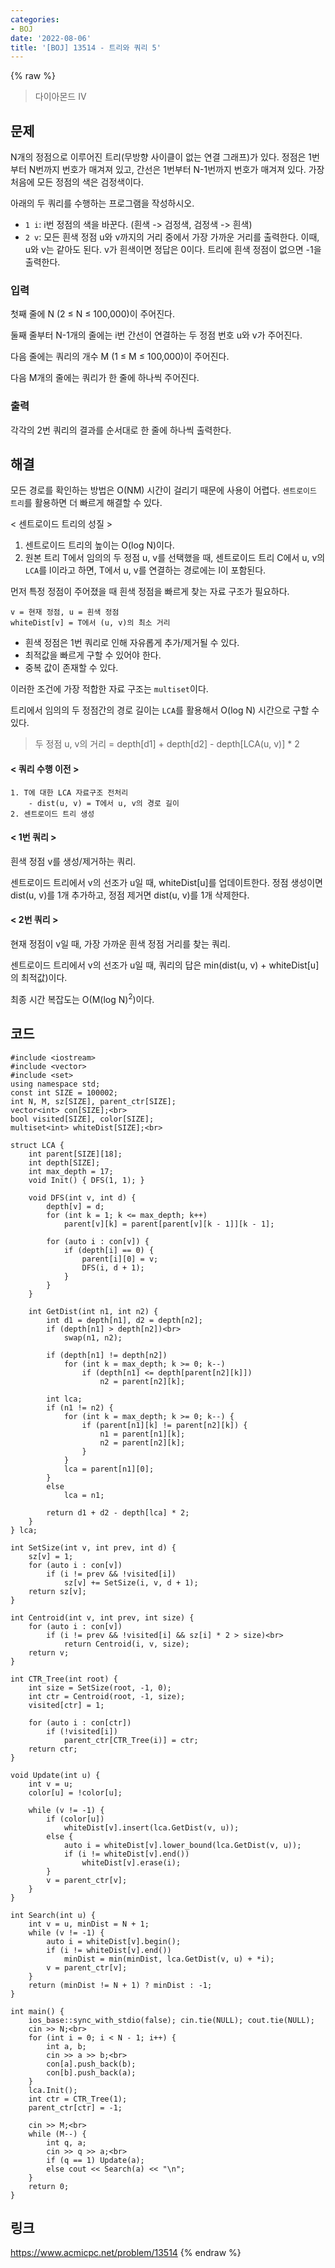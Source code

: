 ```yaml
---
categories:
- BOJ
date: '2022-08-06'
title: '[BOJ] 13514 - 트리와 쿼리 5'
---
```


{% raw %}
> 다이아몬드 IV<br>

## 문제
N개의 정점으로 이루어진 트리(무방향 사이클이 없는 연결 그래프)가 있다. 정점은 1번부터 N번까지 번호가 매겨져 있고, 간선은 1번부터 N-1번까지 번호가 매겨져 있다. 가장 처음에 모든 정점의 색은 검정색이다.

아래의 두 쿼리를 수행하는 프로그램을 작성하시오.

-   `1 i`: i번 정점의 색을 바꾼다. (흰색 -> 검정색, 검정색 -> 흰색)<br>
-   `2 v`: 모든 흰색 정점 u와 v까지의 거리 중에서 가장 가까운 거리를 출력한다. 이때, u와 v는 같아도 된다. v가 흰색이면 정답은 0이다. 트리에 흰색 정점이 없으면 -1을 출력한다.

### 입력
첫째 줄에 N (2 ≤ N ≤ 100,000)이 주어진다.

둘째 줄부터 N-1개의 줄에는 i번 간선이 연결하는 두 정점 번호 u와 v가 주어진다.

다음 줄에는 쿼리의 개수 M (1 ≤ M ≤ 100,000)이 주어진다.

다음 M개의 줄에는 쿼리가 한 줄에 하나씩 주어진다.

### 출력
각각의 2번 쿼리의 결과를 순서대로 한 줄에 하나씩 출력한다.

## 해결
모든 경로를 확인하는 방법은 O(NM) 시간이 걸리기 때문에 사용이 어렵다. `센트로이드 트리`를 활용하면 더 빠르게 해결할 수 있다.

< 센트로이드 트리의 성질 >
1. 센트로이드 트리의 높이는 O(log N)이다.
2. 원본 트리 T에서 임의의 두 정점 u, v를 선택했을 때, 센트로이드 트리 C에서 u, v의 `LCA`를 l이라고 하면, T에서 u, v를 연결하는 경로에는 l이 포함된다.

먼저 특정 정점이 주어졌을 때 흰색 정점을 빠르게 찾는 자료 구조가 필요하다.
```
v = 현재 정점, u = 흰색 정점
whiteDist[v] = T에서 (u, v)의 최소 거리
```
- 흰색 정점은 1번 쿼리로 인해 자유롭게 추가/제거될 수 있다. 
- 최적값을 빠르게 구할 수 있어야 한다. 
- 중복 값이 존재할 수 있다.

이러한 조건에 가장 적합한 자료 구조는 `multiset`이다.

트리에서 임의의 두 정점간의 경로 길이는 `LCA`를 활용해서 O(log N) 시간으로 구할 수 있다.
> 두 정점 u, v의 거리 = depth[d1] + depth[d2] - depth[LCA(u, v)] * 2<br>

#### < 쿼리 수행 이전 >
```
1. T에 대한 LCA 자료구조 전처리
	- dist(u, v) = T에서 u, v의 경로 길이
2. 센트로이드 트리 생성
```

#### < 1번 쿼리 >
흰색 정점 v를 생성/제거하는 쿼리.

센트로이드 트리에서 v의 선조가 u일 때, whiteDist[u]를 업데이트한다. 정점 생성이면 dist(u, v)를 1개 추가하고, 정점 제거면 dist(u, v)를 1개 삭제한다.

#### < 2번 쿼리 >
현재 정점이 v일 때, 가장 가까운 흰색 정점 거리를 찾는 쿼리.

센트로이드 트리에서 v의 선조가 u일 때, 쿼리의 답은 min(dist(u, v) + whiteDist[u]의 최적값)이다.

최종 시간 복잡도는 O(M(log N)<sup>2</sup>)이다.

## 코드
```
#include <iostream>
#include <vector>
#include <set>
using namespace std;
const int SIZE = 100002;
int N, M, sz[SIZE], parent_ctr[SIZE];
vector<int> con[SIZE];<br>
bool visited[SIZE], color[SIZE];
multiset<int> whiteDist[SIZE];<br>

struct LCA {
	int parent[SIZE][18];
	int depth[SIZE];
	int max_depth = 17;
	void Init() { DFS(1, 1); }

	void DFS(int v, int d) {
		depth[v] = d;
		for (int k = 1; k <= max_depth; k++)
			parent[v][k] = parent[parent[v][k - 1]][k - 1];

		for (auto i : con[v]) {
			if (depth[i] == 0) {
				parent[i][0] = v;
				DFS(i, d + 1);
			}
		}
	}

	int GetDist(int n1, int n2) {
		int d1 = depth[n1], d2 = depth[n2];
		if (depth[n1] > depth[n2])<br>
			swap(n1, n2);

		if (depth[n1] != depth[n2])
			for (int k = max_depth; k >= 0; k--)
				if (depth[n1] <= depth[parent[n2][k]])
					n2 = parent[n2][k];

		int lca;
		if (n1 != n2) {
			for (int k = max_depth; k >= 0; k--) {
				if (parent[n1][k] != parent[n2][k]) {
					n1 = parent[n1][k];
					n2 = parent[n2][k];
				}
			}
			lca = parent[n1][0];
		}
		else
			lca = n1;

		return d1 + d2 - depth[lca] * 2;
	}
} lca;

int SetSize(int v, int prev, int d) {
	sz[v] = 1;
	for (auto i : con[v])
		if (i != prev && !visited[i])
			sz[v] += SetSize(i, v, d + 1);
	return sz[v];
}

int Centroid(int v, int prev, int size) {
	for (auto i : con[v])
		if (i != prev && !visited[i] && sz[i] * 2 > size)<br>
			return Centroid(i, v, size);
	return v;
}

int CTR_Tree(int root) {
	int size = SetSize(root, -1, 0);
	int ctr = Centroid(root, -1, size);
	visited[ctr] = 1;

	for (auto i : con[ctr])
		if (!visited[i])
			parent_ctr[CTR_Tree(i)] = ctr;
	return ctr;
}

void Update(int u) {
	int v = u;
	color[u] = !color[u];

	while (v != -1) {
		if (color[u])
			whiteDist[v].insert(lca.GetDist(v, u));
		else {
			auto i = whiteDist[v].lower_bound(lca.GetDist(v, u));
			if (i != whiteDist[v].end())
				whiteDist[v].erase(i);
		}
		v = parent_ctr[v];
	}
}

int Search(int u) {
	int v = u, minDist = N + 1;
	while (v != -1) {
		auto i = whiteDist[v].begin();
		if (i != whiteDist[v].end())
			minDist = min(minDist, lca.GetDist(v, u) + *i);
		v = parent_ctr[v];
	}
	return (minDist != N + 1) ? minDist : -1;
}

int main() {
	ios_base::sync_with_stdio(false); cin.tie(NULL); cout.tie(NULL);
	cin >> N;<br>
	for (int i = 0; i < N - 1; i++) {
		int a, b;
		cin >> a >> b;<br>
		con[a].push_back(b);
		con[b].push_back(a);
	}
	lca.Init();
	int ctr = CTR_Tree(1);
	parent_ctr[ctr] = -1;

	cin >> M;<br>
	while (M--) {
		int q, a;
		cin >> q >> a;<br>
		if (q == 1) Update(a);
		else cout << Search(a) << "\n";
	}
	return 0;
}
```

## 링크
https://www.acmicpc.net/problem/13514
{% endraw %}